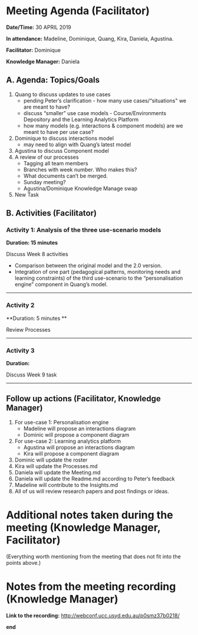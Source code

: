 # Meeting Agenda (Facilitator)

**Date/Time:** 30 APRIL 2019

**In attendance:** Madeline, Dominique, Quang, Kira, Daniela, Agustina.

**Facilitator:** Dominique

**Knowledge Manager:** Daniela

## A. Agenda: Topics/Goals

1. Quang to discuss updates to use cases
    * pending Peter’s clarification - how many use cases/“situations" we are meant to have?
    * discuss “smaller” use case models -  Course/Environments Depository and the Learning Analytics Platform 
    * how many models (e.g. interactions & component models) are we meant to have per use case?
2. Dominique to discuss interactions model 
    * may need to align with Quang’s latest model
3. Agustina to discuss Component model
4. A review of our processes
    * Tagging all team members
    * Branches with week number. Who makes this?
    * What documents can’t be merged.
    * Sunday meeting?
    * Agustina/Dominique Knowledge Manage swap
5. New Task

## B. Activities (Facilitator)


### Activity 1: Analysis of the three use-scenario models 
**Duration: 15 minutes**

Discuss Week 8 activities
  * Comparison between the original model and the 2.0 version.
  * Integration of one part (pedagogical patterns, monitoring needs and learning constraints) of the third use-scenario to the “personalisation engine” component in Quang’s model.

********

### Activity 2
**Duration: 5 minutes **

Review Processes


********

### Activity 3
**Duration:**

Discuss Week 9 task


********

## Follow up actions (Facilitator, Knowledge Manager)

1.	For use-case 1: Personalisation engine
    - Madeline will propose an interactions diagram
    - Dominic will propose a component diagram
2.	For use-case 2: Learning analytics platform 
     - Agustina will propose an interactions diagram
     - Kira will propose a component diagram 
3.	Dominic will update the roster
4.	Kira will update the Processes.md
5.	Daniela will update the Meeting.md
6.	Daniela will update the Readme.md according to Peter’s feedback
7.	Madeline will contribute to the Insights.md
8.	All of us will review research papers and post findings or ideas.


# Additional notes taken during the meeting (Knowledge Manager, Facilitator)

(Everything worth mentioning from the meeting that does not fit into the points above.)


# Notes from the meeting recording (Knowledge Manager)


**Link to the recording:** http://webconf.ucc.usyd.edu.au/p0smz37b0218/

**end**
